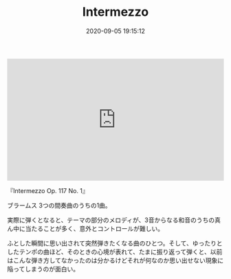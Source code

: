 ﻿---
title: Intermezzo
date: 2020-09-05 19:15:12
post_id: 1pnzb7
categories:
  - 雑記
tags:
---

<div style="position: relative; padding-bottom: 56.25%;">
<iframe style="position: absolute; top: 0; left: 0; width: 100%; height: 100%;"  width="560" height="315" src="https://www.youtube.com/embed/CvhWk6j2tFw" frameborder="0" allow="accelerometer; autoplay; encrypted-media; gyroscope; picture-in-picture" allowfullscreen></iframe>
</div>

『Intermezzo Op. 117 No. 1』

ブラームス 3つの間奏曲のうちの1曲。

<!-- more -->

実際に弾くとなると、テーマの部分のメロディが、3音からなる和音のうちの真ん中に当たることが多く、意外とコントロールが難しい。

ふとした瞬間に思い出されて突然弾きたくなる曲のひとつ。そして、ゆったりとしたテンポの曲ほど、そのときの心境が表れて、たまに振り返って弾くと、以前はこんな弾き方してなかったのは分かるけどそれが何なのか思い出せない現象に陥ってしまうのが面白い。
